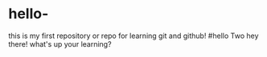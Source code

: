 # hello-
this is my first repository or repo for learning git and github!
#hello Two 
hey there! what's up your learning?
